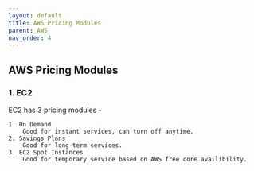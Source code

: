 ```yaml
---
layout: default
title: AWS Pricing Modules
parent: AWS
nav_order: 4
---
```


## AWS Pricing Modules

### 1. EC2

EC2 has 3 pricing modules -

    1. On Demand
        Good for instant services, can turn off anytime.
    2. Savings Plans
        Good for long-term services.
    3. EC2 Spot Instances
        Good for temporary service based on AWS free core availibility.
